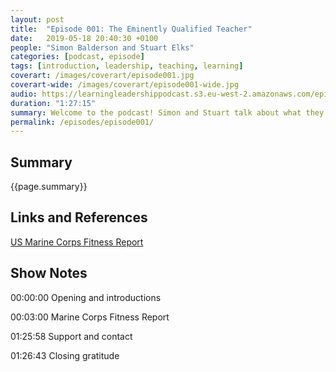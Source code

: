 ```yaml
---
layout: post
title:  "Episode 001: The Eminently Qualified Teacher"
date:   2019-05-18 20:40:30 +0100
people: "Simon Balderson and Stuart Elks"
categories: [podcast, episode]
tags: [introduction, leadership, teaching, learning]
coverart: /images/coverart/episode001.jpg
coverart-wide: /images/coverart/episode001-wide.jpg
audio: https://learningleadershippodcast.s3.eu-west-2.amazonaws.com/episode001.mp3
duration: "1:27:15"
summary: Welcome to the podcast! Simon and Stuart talk about what they'll be covering in the coming episodes and use the US Marine Corps Fitness Report to think about performance management and the 'Eminently Qualified Teacher'.
permalink: /episodes/episode001/
---
```


## Summary ##

{{page.summary}}

## Links and References ##

[US Marine Corps Fitness Report](https://dmna.ny.gov/forms/naval/NAVMC_10835__EF__5334.pdf)

## Show Notes ##


00:00:00  Opening and introductions

00:03:00  Marine Corps Fitness Report  

01:25:58  Support and contact

01:26:43  Closing gratitude  

